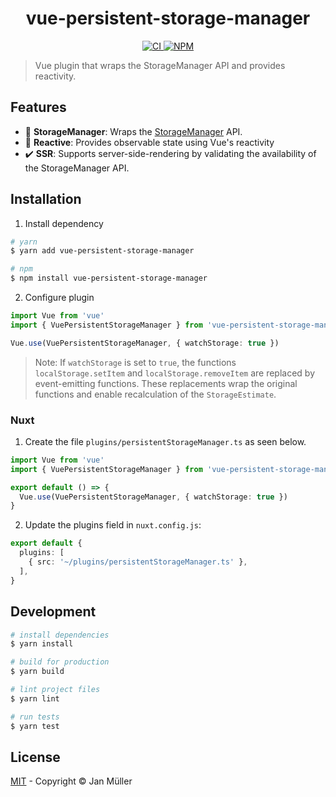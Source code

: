 <h1 align="center">vue-persistent-storage-manager</h1>

<p align="center">
  <a href="https://github.com/DerYeger/vue-persistent-storage-manager/actions/workflows/ci.yml">
    <img alt="CI" src="https://img.shields.io/github/workflow/status/DerYeger/vue-persistent-storage-manager/CI?label=CI&logo=github">
  </a>
  <a href="https://www.npmjs.com/package/vue-persistent-storage-manager">
    <img alt="NPM" src="https://img.shields.io/npm/v/vue-persistent-storage-manager">
  </a>
</p>

> Vue plugin that wraps the StorageManager API and provides reactivity.

## Features

- 💽 **StorageManager**: Wraps the [StorageManager](https://developer.mozilla.org/en-US/docs/Web/API/StorageManager) API.
- 🔁 **Reactive**: Provides observable state using Vue's reactivity
- ✔️ **SSR**: Supports server-side-rendering by validating the availability of the StorageManager API.

## Installation

1. Install dependency

```bash
# yarn
$ yarn add vue-persistent-storage-manager

# npm
$ npm install vue-persistent-storage-manager
```

2. Configure plugin

```typescript
import Vue from 'vue'
import { VuePersistentStorageManager } from 'vue-persistent-storage-manager'

Vue.use(VuePersistentStorageManager, { watchStorage: true })
```

> Note: If `watchStorage` is set to `true`, the functions `localStorage.setItem` and `localStorage.removeItem` are replaced by event-emitting functions.
> These replacements wrap the original functions and enable recalculation of the `StorageEstimate`.

### Nuxt

1. Create the file `plugins/persistentStorageManager.ts` as seen below.

```typescript
import Vue from 'vue'
import { VuePersistentStorageManager } from 'vue-persistent-storage-manager'

export default () => {
  Vue.use(VuePersistentStorageManager, { watchStorage: true })
}
```

2. Update the plugins field in `nuxt.config.js`:

```typescript
export default {
  plugins: [
    { src: '~/plugins/persistentStorageManager.ts' },
  ],
}
```

## Development

```bash
# install dependencies
$ yarn install

# build for production
$ yarn build

# lint project files
$ yarn lint

# run tests
$ yarn test
```

## License

[MIT](./LICENSE) - Copyright &copy; Jan Müller
